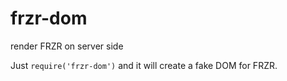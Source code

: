 # frzr-dom
render FRZR on server side

Just `require('frzr-dom')` and it will create a fake DOM for FRZR.
